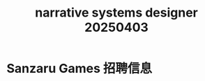 ﻿---
title: narrative systems designer 20250403
expired: false
---

# Sanzaru Games  招聘信息

<JobPostingTable job-posting-json-path="Sanzaru-Games/data/narrative-systems-designer-20250403" />